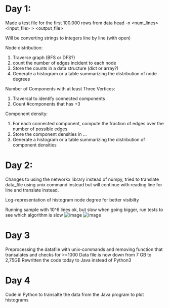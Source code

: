 # Day 1:

Made a test file for the first 100.000 rows from data
head -n <num_lines> <input_file> > <output_file>

Will be converting strings to integers line by line (with open)

Node distribution:
1. Traverse graph (BFS or DFS?)
2. count the number of edges incident to each node
3. Store the counts in a data structure (dict or array?)
4. Generate a histogram or a table summarizing the distribution of node degrees

Number of Components with at least Three Vertices:
1. Traversal to identify connected components
2. Count #components that has +3 

Component density:
1. For each connected component, compute the fraction of edges over the number of possible edges
2. Store the component densities in ...
3. Generate a histogram or a table summarizing the distribution of component densities


# Day 2:
Changes to using the networkx library instead of numpy, tried to translate data_file using unix command instead but will
continue with reading line for line and translate instead. 

Log-representation of histogram node degree for better visibilty

Running sample with 10^6 lines ok, but slow when going bigger, run tests to see which algorithm is slow
![image](https://github.com/supergurkan/Project_DA3018/assets/133381081/c1d4a6aa-f4aa-4376-a441-ff90bc5615a5)
![image](https://github.com/supergurkan/Project_DA3018/assets/133381081/b956738f-7c24-4f43-b55f-f903ef363627)


# Day 3 
Preprocessing the datafile with unix-commands and removing function that transalates and checks for >=1000
Data file is now down from 7 GB to 2,75GB
Rewritten the code today to Java instead of Python3

# Day 4 
Code in Python to transalte the data from the Java program to plot histograms



